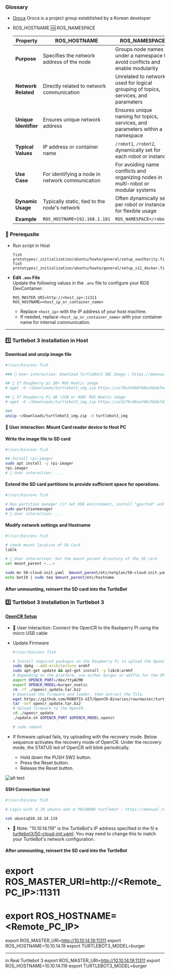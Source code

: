 ### Glossary

- [Oroca](https://github.com/oroca)
  Oroca is a project group established by a Korean developer

- ROS_HOSTNAME 🆚 ROS_NAMESPACE

  | **Property**          | **ROS_HOSTNAME**                                | **ROS_NAMESPACE**                                                                   |
  | --------------------- | ----------------------------------------------- | ----------------------------------------------------------------------------------- |
  | **Purpose**           | Specifies the network address of the node       | Groups node names under a namespace to avoid conflicts and enable modularity        |
  | **Network Related**   | Directly related to network communication       | Unrelated to network, used for logical grouping of topics, services, and parameters |
  | **Unique Identifier** | Ensures unique network address                  | Ensures unique naming for topics, services, and parameters within a namespace       |
  | **Typical Values**    | IP address or container name                    | `/robot1`, `/robot2`, dynamically set for each robot or instance                    |
  | **Use Case**          | For identifying a node in network communication | For avoiding name conflicts and organizing nodes in multi-robot or modular systems  |
  | **Dynamic Usage**     | Typically static, tied to the node's network    | Often dynamically set per robot or instance for flexible usage                      |
  | **Example**           | `ROS_HOSTNAME=192.168.1.101`                    | `ROS_NAMESPACE=/robot1`                                                             |

### 🚧 Prerequsite

- Run script in Host

  ```
  fish prototypes/_initialization/ubuntu/howto/general/setup_xauthority.fish
  fish prototypes/_initialization/ubuntu/howto/general/setup_x11_docker.fish
  ```

- **Edit `.env` File**  
  Update the following values in the `.env` file to configure your ROS DevContainer:
  ```env
  ROS_MASTER_URI=http://<host_ip>:11311
  ROS_HOSTNAME=<host_ip_or_container_name>
  ```
  - Replace `<host_ip>` with the IP address of your host machine.
  - If needed, replace `<host_ip_or_container_name>` with your container name for internal communication.

---

### 1️⃣ Turtlebot 3 installation in Host

#### Download and unzip image file

```bash
#!/usr/bin/env fish

### 🤚 User interaction: Download TurtleBot3 SBC Image ; https://emanual.robotis.com/docs/en/platform/turtlebot3/sbc_setup/#download-turtlebot3-sbc-image

## 🌴 If Raspberry pi 3B+ ROS Noetic image
# wget -O ~/Downloads/turtlebot3_img.zip https://uc78af44b8f08ee5be6fed0f873e.dl.dropboxusercontent.com/cd/0/get/Chy-y3JWxMyNUXdH2PPbkcRQrQIeHB7Hf5J4gFNBApzPGDH96adDhuN-RmENmtUagr-la0UdyTpCt4WpwUr_BWn56NKQ2aw70DQLZWWJVH19t4rSbVjckNSexw2tAEDOrEPhKz0Xd7vBBQGSuHsS54Sm/file?dl=1

## 🌴 If Raspberry Pi 4B (2GB or 4GB) ROS Noetic image
# wget -O ~/Downloads/turtlebot3_img.zip https://uc5279c49ae348c5b5b7d3ad14c6.dl.dropboxusercontent.com/cd/0/get/ChwjnpCLCreYAXEtP32ne_Ntfy-birwEgKDogLxEvKWe99nmgmDy6WA7NWe_VsPuuzlKC89BqTUFIQuMS-CL8bBTu42xsA2CCBLbY51bX0SGFQPCJbFmBpT2GaqSUGNgcBAgUiJhFaonSjq_I64pXZ8N/file?dl=1

###
unzip ~/Downloads/turtlebot3_img.zip -d turtlebot3_img

```

#### 🤚 User interaction: Mount Card reader device to Host PC

#### Write the image file to SD card

```bash
#!/usr/bin/env fish

## Install rpi-imager
sudo apt install -y rpi-imager
rpi-imager
# 🤚 User interaction: ...
```

#### Extend the SD card partitions to provide sufficient space for operations.

```bash
#!/usr/bin/env fish

# Run partition manager (if not KDE environment, install "gparted" and run)
sudo partitionmanager
# 🤚 User interaction: ...
```

#### Modify network settings and Hostname

```bash
#!/usr/bin/env fish

# check mount location of SD Card
lsblk

# 🤚 User interaction: Set the mount parent directory of the SD card
set mount_parent <...>

sudo mv 50-cloud-init.yaml  $mount_parent/etc/netplan/50-cloud-init.yaml
echo bot19 | sudo tee $mount_parent/etc/hostname
```

#### After unmounting, reinsert the SD card into the TurtleBot

### 2️⃣ Turtlebot 3 installation in Turtlebot 3

#### [OpenCR Setup](https://emanual.robotis.com/docs/en/platform/turtlebot3/opencr_setup/#opencr-setup)

- 🤚 User interaction: Connect the OpenCR to the Rasbperry Pi using the micro USB cable

- Update Firmware

  ```bash
  #!/usr/bin/env fish

  # Install required packages on the Raspberry Pi to upload the OpenCR firmware.
  sudo dpkg --add-architecture armhf
  sudo apt-get update && apt-get install -y libc6:armhf
  # Depending on the platform, use either burger or waffle for the OPENCR_MODEL name.
  export OPENCR_PORT=/dev/ttyACM0
  export OPENCR_MODEL=burger_noetic
  rm -rf ./opencr_update.tar.bz2
  # Download the firmware and loader, then extract the file.
  wget https://github.com/ROBOTIS-GIT/OpenCR-Binaries/raw/master/turtlebot3/ROS1/latest/opencr_update.tar.bz2
  tar -xvf opencr_update.tar.bz2
  # Upload firmware to the OpenCR.
  cd ./opencr_update
  ./update.sh $OPENCR_PORT $OPENCR_MODEL.opencr

  # sudo reboot
  ```

- If firmware upload fails, try uploading with the recovery mode. Below sequence activates the recovery mode of OpenCR. Under the recovery mode, the STATUS led of OpenCR will blink periodically.

  - Hold down the PUSH SW2 button.
  - Press the Reset button.
  - Release the Reset button.

![alt text](https://emanual.robotis.com/assets/images/parts/controller/opencr10/bootloader_19.png)

#### SSH Connection test

```bash
#!/usr/bin/env fish

# Login with ⚖️ ID ubuntu and ⚖️ PASSWORD turtlebot ; https://emanual.robotis.com/docs/en/platform/turtlebot3/sbc_setup/#sbc-setup

ssh ubuntu@10.10.14.119

```

- 📝 Note: "10.10.14.119" is the TurtleBot's IP address specified in the fil e [turtlebot3/50-cloud-init.yaml](turtlebot3/50-cloud-init.yaml).
  You may need to change this to match your TurtleBot's network configuration.

#### After unmounting, reinsert the SD card into the TurtleBot

# export ROS_MASTER_URI=http://<Remote_PC_IP>:11311

# export ROS_HOSTNAME=<Remote_PC_IP>

export ROS_MASTER_URI=http://10.10.14.19:11311
export ROS_HOSTNAME=10.10.14.19
export TURTLEBOT3_MODEL=burger

---

in Real Turtlebot 3
export ROS_MASTER_URI=http://10.10.14.19:11311
export ROS_HOSTNAME=10.10.14.119
export TURTLEBOT3_MODEL=burger
